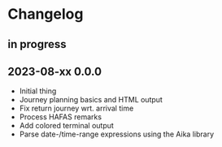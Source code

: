 # Changelog


## in progress


## 2023-08-xx 0.0.0
- Initial thing
- Journey planning basics and HTML output
- Fix return journey wrt. arrival time
- Process HAFAS remarks
- Add colored terminal output
- Parse date-/time-range expressions using the Aika library
